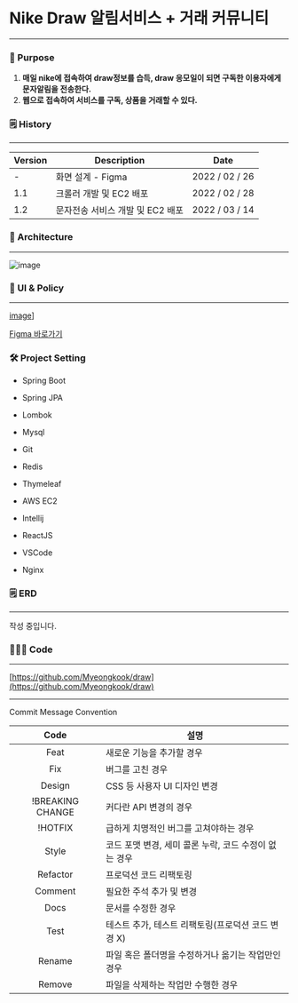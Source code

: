 # Nike Draw 알림서비스 + 거래 커뮤니티

---

### 🎯 P**urpose**

1. **매일 nike에 접속하여 draw정보를 습득, draw 응모일이 되면 구독한 이용자에게 문자알림을 전송한다.**
2. **웹으로 접속하여 서비스를 구독, 상품을 거래할 수 있다.**

### 🗒️ History

---

| Version | Description | Date |
| --- | --- | --- |
| - | 화면 설계 - Figma | 2022 / 02 / 26 |
| 1.1 | 크롤러 개발 및 EC2 배포 | 2022 / 02 / 28 |
| 1.2 | 문자전송 서비스 개발 및 EC2 배포 | 2022 / 03 / 14 |

### 🍥 Architecture

---

![image](https://user-images.githubusercontent.com/52430916/160803228-de75af40-7b7a-43a5-b999-8d150c372b68.png)

### 📏 UI & Policy

---

[image](https://user-images.githubusercontent.com/52430916/160985178-e7fe16c6-676e-4811-a5ce-02924317065b.png)]

<a href="https://www.figma.com/file/aGVbw9b6x6Wh7gQqQwZep1/THE-DRAW?node-id=0%3A1">Figma 바로가기</a>

### 🛠️ Project Setting

- Spring Boot
- Spring JPA
- Lombok
- Mysql
- Git
- Redis

- Thymeleaf
- AWS EC2
- Intellij
- ReactJS
- VSCode
- Nginx

### 🗒️ ERD

---

작성 중입니다.

### 🧑🏻‍💻 Code

---

[https://github.com/Myeongkook/draw](https://github.com/Myeongkook/draw)

---

Commit Message Convention

  |Code|설명|
  |:---:|---|
  |Feat|새로운 기능을 추가할 경우|
  |Fix|버그를 고친 경우|
  |Design|CSS 등 사용자 UI 디자인 변경|
  |!BREAKING CHANGE| 커다란 API 변경의 경우|
  |!HOTFIX| 급하게 치명적인 버그를 고쳐야하는 경우|
  |Style| 코드 포맷 변경, 세미 콜론 누락, 코드 수정이 없는 경우|
  |Refactor| 프로덕션 코드 리팩토링|
  |Comment| 필요한 주석 추가 및 변경|
  |Docs|문서를 수정한 경우|
  |Test|테스트 추가, 테스트 리팩토링(프로덕션 코드 변경 X)|
  |Rename|파일 혹은 폴더명을 수정하거나 옮기는 작업만인 경우|
  |Remove|파일을 삭제하는 작업만 수행한 경우|
